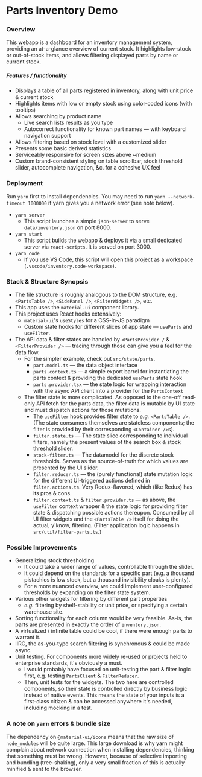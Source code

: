 # Parts Inventory Demo

### Overview

This webapp is a dashboard for an inventory management system, providing an at-a-glance overview of current stock. It highlights low-stock or out-of-stock items, and allows filtering displayed parts by name or current stock.

##### Features / functionality

- Displays a table of all parts registered in inventory, along with unit price & current stock
- Highlights items with low or empty stock using color-coded icons (with tooltips)
- Allows searching by product name
  - Live search lists results as you type
  - Autocorrect functionality for known part names — with keyboard navigation support
- Allows filtering based on stock level with a customized slider
- Presents some basic derived statistics
- Serviceably responsive for screen sizes above ~medium
- Custom brand-consistent styling on table scrollbar, stock threshold slider, autocomplete navigation, &c. for a cohesive UX feel

### Deployment

Run `yarn` first to install dependencies. You may need to run `yarn --network-timeout 1000000` if yarn gives you a network error (see note below).

- `yarn server`
  - This script launches a simple `json-server` to serve `data/inventory.json` on port 8000.
- `yarn start`
  - This script builds the webapp & deploys it via a small dedicated server via `react-scripts`. It is served on port 3000.
- `yarn code`
  - If you use VS Code, this script will open this project as a workspace (`.vscode/inventory.code-workspace`).

### Stack & Structure Synopsis

- The file structure is roughly analogous to the DOM structure, e.g. `<PartsTable />`, `<SidePanel />`, `<FilterWidgets />`, etc.
- This app uses the `material-ui` component library.
- This project uses React hooks extensively:
  - `material-ui`'s `useStyles` for a CSS-in-JS paradigm
  - Custom state hooks for different slices of app state — `useParts` and `useFilter`.
- The API data & filter states are handled by `<PartsProvider /` & `<FilterProvider />` — tracing through those can give you a feel for the data flow.
  - For the simpler example, check out `src/state/parts`.
    - `part.model.ts` — the data object interface
    - `parts.context.ts` — a simple export barrel for instantiating the parts context & providing the dedicated `useParts` state hook
    - `parts.provider.tsx` — the state logic for wrapping interaction with the async API client into a provider for the `PartsContext`
  - The filter state is more complicated. As opposed to the one-off read-only API fetch for the parts data, the filter data is mutable by UI state and must dispatch actions for those mutations.
    - The `useFilter` hook provides filter state to *e.g.* `<PartsTable />`. (The state consumers themselves are stateless components; the filter is provided by their corresponding `<Container />`s).
    - `filter.state.ts` — The state slice corresponding to individual filters, namely the present values of the search box & stock threshold slider.
    - `stock-filter.ts` — The datamodel for the discrete stock thresholds. Serves as the source-of-truth for which values are presented by the UI slider.
    - `filter.reducer.ts` — the (purely functional) state mutation logic for the different UI-triggered actions defined in `filter.actions.ts`. Very Redux-flavored, which (like Redux) has its pros & cons.
    - `filter.context.ts` & `filter.provider.ts` — as above, the `useFilter` context wrapper & the state logic for providing filter state & dispatching possible actions thereupon. Consumed by all UI filter widgets and the `<PartsTable />` itself for doing the actual, y'know, filtering. (Filter application logic happens in `src/util/filter-parts.ts`.)

### Possible Improvements

- Generalizing stock thresholding
  - It could take a wider range of values, controllable through the slider.
  - It could depend on the standards for a specific part (e.g. a thousand pistachios is low stock, but a thousand invisibility cloaks is plenty).
  - For a more nuanced overview, we could implement user-configured thresholds by expanding on the filter state system.
- Various other widgets for filtering by different part properties
  - *e.g.* filtering by shelf-stability or unit price, or specifying a certain warehouse site.
- Sorting functionality for each column would be very feasible. As-is, the parts are presented in exactly the order of `inventory.json`.
- A virtualized / infinite table could be cool, if there were enough parts to warrant it.
- IIRC, the as-you-type search filtering is synchronous & could be made async.
- Unit testing. For components more widely re-used or projects held to enterprise standards, it's obviously a must.
  - I would probably have focused on unit-testing the part & filter logic first, e.g. testing `PartsClient` & `FilterReducer`.
  - Then, unit tests for the widgets. The two here are controlled components, so their state is controlled directly by business logic instead of native events. This means the state of your inputs is a first-class citizen & can be accessed anywhere it's needed, including mocking in a test.

### A note on `yarn` errors & bundle size

The dependency on `@material-ui/icons` means that the raw size of `node_modules` will be quite large. This large download is why yarn might complain about network connection when installing dependencies, thinking that something must be wrong. However, because of selective importing and bundling (tree-shaking), only a very small fraction of this is actually minified & sent to the browser.
